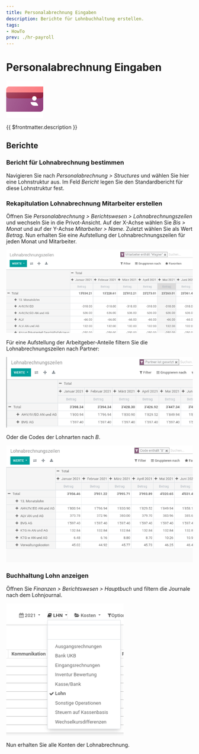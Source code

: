 ```yaml
---
title: Personalabrechnung Eingaben
description: Berichte für Lohnbuchhaltung erstellen.
tags:
- HowTo
prev: ./hr-payroll
---
```

# Personalabrechnung Eingaben
![icons_odoo_hr_payroll](attachments/icons_odoo_hr_payroll.png)

{{ $frontmatter.description }}

## Berichte

### Bericht für Lohnabrechnung bestimmen

Navigieren Sie nach *Personalabrechnung > Structures* und wählen Sie hier eine Lohnstruktur aus. Im Feld *Bericht* legen Sie den Standardbericht für diese Lohnstruktur fest.

### Rekapitulation Lohnabrechnung Mitarbeiter erstellen

Öffnen Sie *Personalabrechnung > Berichtswesen > Lohnabrechnungszeilen* und wechseln Sie in die Privot-Ansicht. Auf der X-Achse wählen Sie *Bis > Monat* und auf der Y-Achse *Mitarbeiter > Name*. Zuletzt wählen Sie als Wert *Betrag*. Nun erhalten Sie eine Aufstellung der Lohnabrechnungszeilen für jeden Monat und Mitarbeiter.

![](attachments/Personalabrechnung%20Berichte%20Lohnabrechnungszeilen.png)

Für eine Aufstellung der Arbeitgeber-Anteile filtern Sie die Lohnabrechnungszeilen nach Partner:

![](attachments/Personalabrechnung%20Berichte%20Lohnabrechnungszweilen%20Partner.png)

Oder die Codes der Lohnarten nach *B*.

![](attachments/Personalabrechnung%20Berichte%20Lohnabrechnungszweilen%20Code%20B.png)

### Buchhaltung Lohn anzeigen

Öffnen Sie *Finanzen > Berichtswesen > Hauptbuch* und filtern die Journale nach dem Lohnjournal.

![](attachments/Personalabrechnung%20Berichte%20Lohnjournal.png)

Nun erhalten Sie alle Konten der Lohnabrechnung.